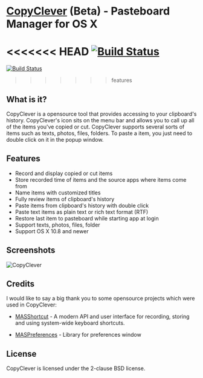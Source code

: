 # [CopyClever](https://www.cleverstuffs.com) (Beta) - Pasteboard Manager for OS X

<<<<<<< HEAD
[![Build Status](https://travis-ci.org/quangnguyen/CopyClever.svg?branch=master)](https://travis-ci.org/quangnguyen/CopyClever)
=======
[![Build Status](https://travis-ci.org/quangnguyen/CopyClever.svg?branch=features)](https://travis-ci.org/quangnguyen/CopyClever)
>>>>>>> features

## What is it?
CopyClever is a opensource tool that provides accessing to your clipboard's history. CopyClever's icon sits on the menu bar and allows you to call up all of the items you've copied or cut. CopyClever supports several sorts of items such as texts, photos, files, folders. To paste a item, you just need to double click on it in the popup window.

## Features

* Record and display copied or cut items
* Store recorded time of items and the source apps where items come from
* Name items with customized titles
* Fully review items of clipboard's history
* Paste items from clipboard's history with double click
* Paste text items as plain text or rich text format (RTF)
* Restore last item to pasteboard while starting app at login
* Support texts, photos, files, folder
* Support OS X 10.8 and newer

## Screenshots

![CopyClever](https://dl.dropboxusercontent.com/u/37387976/CopyClever.png)

## Credits

I would like to say a big thank you to some opensource projects which were used in CopyClever:

* [MASShortcut](https://github.com/shpakovski/MASShortcut) - A modern API and user interface for recording, storing and using system-wide keyboard shortcuts.

* [MASPreferences](https://github.com/shpakovski/MASPreferences) - Library for preferences window

## License

CopyClever is licensed under the 2-clause BSD license.
